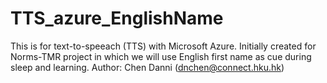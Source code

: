# TTS_azure_EnglishName
This is for text-to-speeach (TTS) with Microsoft Azure. Initially created for Norms-TMR project in which we will use English first name as cue during sleep and learning. 
Author: Chen Danni (dnchen@connect.hku.hk)
